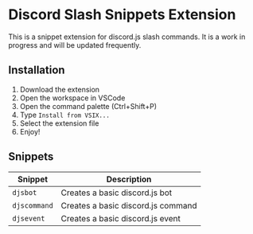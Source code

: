 # Discord Slash Snippets Extension

This is a snippet extension for discord.js slash commands. It is a work in progress and will be updated frequently.

## Installation

1. Download the extension
2. Open the workspace in VSCode
3. Open the command palette (Ctrl+Shift+P)
4. Type `Install from VSIX...`
5. Select the extension file
6. Enjoy!

## Snippets

| Snippet | Description |
|   ---   |     ---     |
| `djsbot` | Creates a basic discord.js bot |
| `djscommand` | Creates a basic discord.js command |
| `djsevent` | Creates a basic discord.js event |

